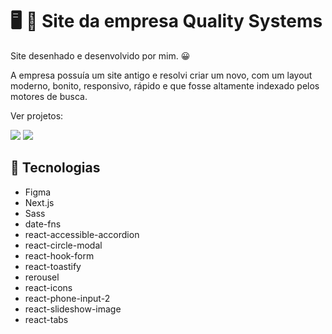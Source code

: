 # :desktop_computer: :iphone: Site da empresa Quality Systems

Site desenhado e desenvolvido por mim. :grinning:

A empresa possuía um site antigo e resolvi criar um novo, com um layout moderno, bonito, responsivo, rápido e que fosse altamente indexado pelos motores de busca.

Ver projetos: 

[<img src="https://img.shields.io/badge/Figma-F24E1E?style=for-the-badge&logo=figma&logoColor=white">](https://www.figma.com/file/Bh8OO6OQ2R9niuzw6igtvY/Site-Quality)
[<img src="https://img.shields.io/badge/Vercel-000000?style=for-the-badge&logo=vercel&logoColor=white">](https://sitequalityportfolio.vercel.app/)

## :rocket: Tecnologias
- Figma
- Next.js
- Sass
- date-fns
- react-accessible-accordion
- react-circle-modal
- react-hook-form
- react-toastify
- rerousel
- react-icons
- react-phone-input-2
- react-slideshow-image
- react-tabs
